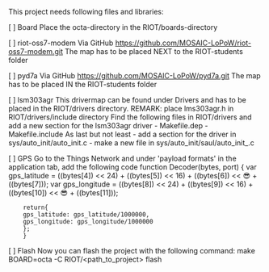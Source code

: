 This project needs following files and libraries:

[ ] Board
    Place the octa-directory in the RIOT/boards-directory
    
[ ] riot-oss7-modem
    Via GitHub https://github.com/MOSAIC-LoPoW/riot-oss7-modem.git
    The map has to be placed NEXT to the RIOT-students folder

[ ] pyd7a
    Via GitHub https://github.com/MOSAIC-LoPoW/pyd7a.git
    The map has to be placed IN the RIOT-students folder

[ ] lsm303agr
    This drivermap can be found under Drivers and has to be placed in the RIOT/drivers directory. 
    REMARK: place lms303agr.h in RIOT/drivers/include directory
    Find the following files in RIOT/drivers and add a new section for the lsm303agr driver
        - Makefile.dep
	    - Makefile.include
    As last but not least 
        - add a section  for the driver in sys/auto_init/auto_init.c
        - make a new file in sys/auto_init/saul/auto_init_<driver>.c

[ ] GPS
    Go to the Things Network and under 'payload formats' in the application tab, add the following code
        function Decoder(bytes, port) {
        var gps_latitude = ((bytes[4]) << 24) + ((bytes[5]) << 16) + ((bytes[6]) << :sunglasses: + ((bytes[7]));
        var gps_longitude = ((bytes[8]) << 24) + ((bytes[9]) << 16) + ((bytes[10]) << :sunglasses: + ((bytes[11]));

        return{
        gps_latitude: gps_latitude/1000000,
        gps_longitude: gps_longitude/1000000
        };
        }

[ ] Flash
    Now you can flash the project with the following command:
    make BOARD=octa -C RIOT/<path_to_project> flash
